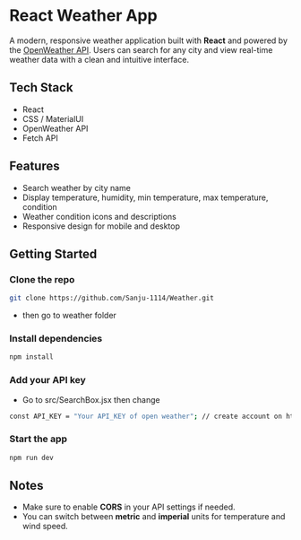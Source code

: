 #  React Weather App

A modern, responsive weather application built with **React** and powered by the [OpenWeather API](https://openweathermap.org/api). Users can search for any city and view real-time weather data with a clean and intuitive interface.

##  Tech Stack
-  React
-  CSS / MaterialUI
-  OpenWeather API
-  Fetch API

##  Features
-  Search weather by city name
-  Display temperature, humidity, min temperature, max temperature, condition
-  Weather condition icons and descriptions
-  Responsive design for mobile and desktop

##  Getting Started

### Clone the repo
```bash
git clone https://github.com/Sanju-1114/Weather.git
```
- then go to weather folder

### Install dependencies
```bash
npm install
```

### Add your API key
- Go to src/SearchBox.jsx then change
```bash
const API_KEY = "Your API_KEY of open weather"; // create account on https://openweathermap.org/ and det your api key
```

### Start the app
```bash
npm run dev
```

##  Notes

- Make sure to enable **CORS** in your API settings if needed.
- You can switch between **metric** and **imperial** units for temperature and wind speed.
